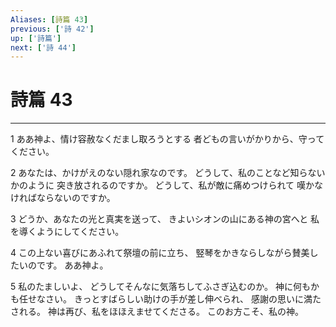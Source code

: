 ```yaml
---
Aliases: [詩篇 43]
previous: ['詩 42']
up: ['詩篇']
next: ['詩 44']
---
```

# 詩篇 43

***




1 
ああ神よ、情け容赦なくだまし取ろうとする 者どもの言いがかりから、守ってください。 



2 
あなたは、かけがえのない隠れ家なのです。 どうして、私のことなど知らないかのように 突き放されるのですか。 どうして、私が敵に痛めつけられて 嘆かなければならないのですか。 



3 
どうか、あなたの光と真実を送って、 きよいシオンの山にある神の宮へと 私を導くようにしてください。 



4 
この上ない喜びにあふれて祭壇の前に立ち、 竪琴をかきならしながら賛美したいのです。 ああ神よ。 



5 
私のたましいよ、 どうしてそんなに気落ちしてふさぎ込むのか。 神に何もかも任せなさい。 きっとすばらしい助けの手が差し伸べられ、 感謝の思いに満たされる。 神は再び、私をほほえませてくださる。 このお方こそ、私の神。
